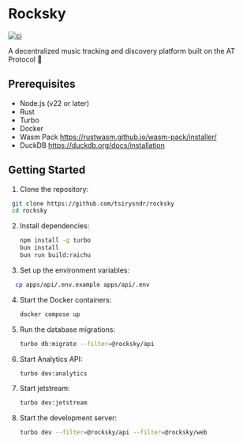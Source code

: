 # Rocksky

[![ci](https://github.com/tsirysndr/rocksky/actions/workflows/ci.yml/badge.svg)](https://github.com/tsirysndr/rocksky/actions/workflows/ci.yml)

A decentralized music tracking and discovery platform built on the AT Protocol 🎵

## Prerequisites

- Node.js (v22 or later)
- Rust
- Turbo
- Docker
- Wasm Pack https://rustwasm.github.io/wasm-pack/installer/
- DuckDB https://duckdb.org/docs/installation

## Getting Started

1. Clone the repository:
  ```bash
   git clone https://github.com/tsirysndr/rocksky
   cd rocksky
  ```
2. Install dependencies:
   ```bash
   npm install -g turbo
   bun install
   bun run build:raichu
   ```
3. Set up the environment variables:
  ```bash
    cp apps/api/.env.example apps/api/.env
  ```
4. Start the Docker containers:
   ```bash
   docker compose up
   ```
5. Run the database migrations:
   ```bash
   turbo db:migrate --filter=@rocksky/api
   ```
6. Start Analytics API:
   ```bash
   turbo dev:analytics
   ```
7. Start jetstream:
   ```bash
   turbo dev:jetstream
   ```
8. Start the development server:
   ```bash
   turbo dev --filter=@rocksky/api --filter=@rocksky/web
   ```
